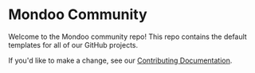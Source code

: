 # Mondoo Community

Welcome to the Mondoo community repo! This repo contains the default templates for all of our GitHub projects.

If you'd like to make a change, see our [Contributing Documentation](CONTRIBUTING.md).
